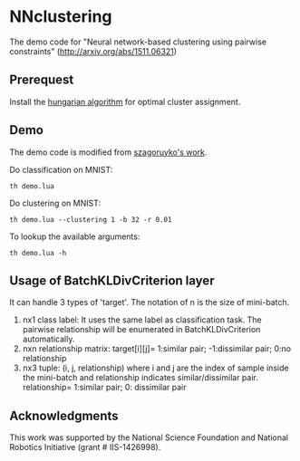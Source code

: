 # NNclustering
The demo code for "Neural network-based clustering using pairwise constraints" (http://arxiv.org/abs/1511.06321)

## Prerequest
Install the [hungarian algorithm](https://github.com/yenchanghsu/hungarian.torch) for optimal cluster assignment.

## Demo
The demo code is modified from [szagoruyko's work](https://github.com/szagoruyko/cifar.torch).

Do classification on MNIST:
```
th demo.lua
```
Do clustering on MNIST:
```
th demo.lua --clustering 1 -b 32 -r 0.01
```
To lookup the available arguments:
```
th demo.lua -h
```

## Usage of BatchKLDivCriterion layer
It can handle 3 types of 'target'. The notation of n is the size of mini-batch.
 1. nx1 class label: It uses the same label as classification task. The pairwise relationship will be enumerated in BatchKLDivCriterion automatically.
 2. nxn relationship matrix: target\[i]\[j]= 1:similar pair; -1:dissimilar pair; 0:no relationship
 3. nx3 tuple: (i, j, relationship) where i and j are the index of sample inside the mini-batch and relationship indicates similar/dissimilar pair. relationship= 1:similar pair; 0: dissimilar pair

## Acknowledgments
This work was supported by the National Science Foundation and National Robotics Initiative (grant # IIS-1426998).